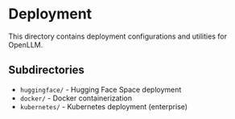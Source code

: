 # Deployment

This directory contains deployment configurations and utilities for OpenLLM.

## Subdirectories

- `huggingface/` - Hugging Face Space deployment
- `docker/` - Docker containerization
- `kubernetes/` - Kubernetes deployment (enterprise)
